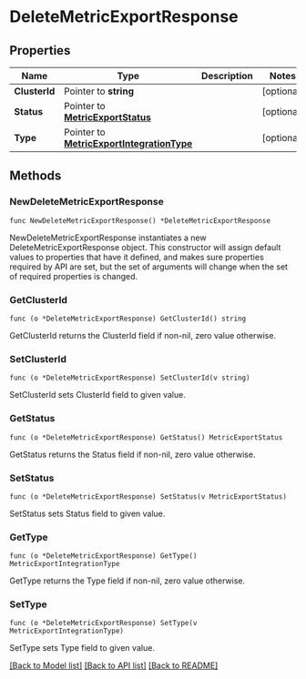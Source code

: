 # DeleteMetricExportResponse

## Properties

Name | Type | Description | Notes
------------ | ------------- | ------------- | -------------
**ClusterId** | Pointer to **string** |  | [optional] 
**Status** | Pointer to [**MetricExportStatus**](MetricExportStatus.md) |  | [optional] 
**Type** | Pointer to [**MetricExportIntegrationType**](MetricExportIntegrationType.md) |  | [optional] 

## Methods

### NewDeleteMetricExportResponse

`func NewDeleteMetricExportResponse() *DeleteMetricExportResponse`

NewDeleteMetricExportResponse instantiates a new DeleteMetricExportResponse object.
This constructor will assign default values to properties that have it defined,
and makes sure properties required by API are set, but the set of arguments
will change when the set of required properties is changed.

### GetClusterId

`func (o *DeleteMetricExportResponse) GetClusterId() string`

GetClusterId returns the ClusterId field if non-nil, zero value otherwise.

### SetClusterId

`func (o *DeleteMetricExportResponse) SetClusterId(v string)`

SetClusterId sets ClusterId field to given value.

### GetStatus

`func (o *DeleteMetricExportResponse) GetStatus() MetricExportStatus`

GetStatus returns the Status field if non-nil, zero value otherwise.

### SetStatus

`func (o *DeleteMetricExportResponse) SetStatus(v MetricExportStatus)`

SetStatus sets Status field to given value.

### GetType

`func (o *DeleteMetricExportResponse) GetType() MetricExportIntegrationType`

GetType returns the Type field if non-nil, zero value otherwise.

### SetType

`func (o *DeleteMetricExportResponse) SetType(v MetricExportIntegrationType)`

SetType sets Type field to given value.


[[Back to Model list]](../README.md#documentation-for-models) [[Back to API list]](../README.md#documentation-for-api-endpoints) [[Back to README]](../README.md)


